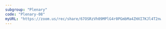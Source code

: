 ```yaml
---
subgroup: "Plenary"
code: "Plenary-08"
myURL: "https://zoom.us/rec/share/67OSRzVh09MPlG4r0PGmbMa4ZHXI7KJl4T2nwREzGx-15ybmNpqGXNTh9H2iNjsv.iW57_kiwrwNbN8OT?startTime=1623885286000"
---
```

